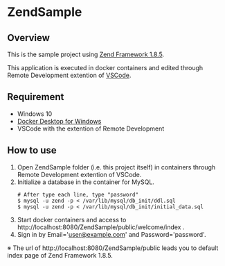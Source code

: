 # ZendSample

## Overview
This is the sample project using [Zend Framework 1.8.5](https://framework.zend.com/downloads/archives).

This application is executed in docker containers and edited through Remote Development extention of [VSCode](https://azure.microsoft.com/ja-jp/products/visual-studio-code/).

## Requirement

- Windows 10
- [Docker Desktop for Windows](https://www.docker.com/products/docker-desktop)
- VSCode with the extention of Remote Development

## How to use
1. Open ZendSample folder (i.e. this project itself) in containers through Remote Development extention of VSCode.
2. Initialize a database in the container for MySQL.
   ```
   # After type each line, type "password"
   $ mysql -u zend -p < /var/lib/mysql/db_init/ddl.sql
   $ mysql -u zend -p < /var/lib/mysql/db_init/initial_data.sql
   ```
3. Start docker containers and access to http://localhost:8080/ZendSample/public/welcome/index .
4. Sign in by Email='user@example.com' and Password='password'.
   
※ The url of http://localhost:8080/ZendSample/public leads you to default index page of Zend Framework 1.8.5.